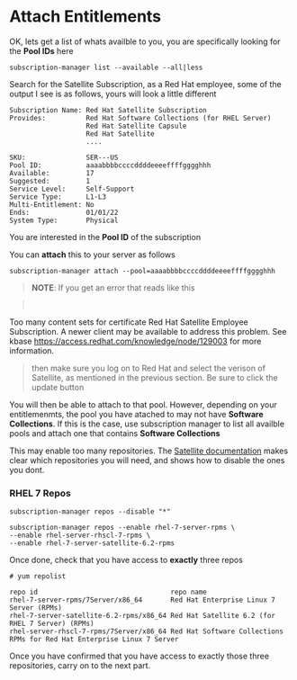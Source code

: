 # Attach Entitlements

OK, lets get a list of whats availble to you, you are specifically looking for the **Pool IDs** here

```
subscription-manager list --available --all|less
```


Search for the Satellite Subscription, as a Red Hat employee, some of the output I see is as follows, yours will look a little different

```
Subscription Name: Red Hat Satellite Subscription
Provides:          Red Hat Software Collections (for RHEL Server)
                   Red Hat Satellite Capsule
                   Red Hat Satellite
                   ....

SKU:               SER---US
Pool ID:           aaaabbbbccccddddeeeeffffgggghhh
Available:         17
Suggested:         1
Service Level:     Self-Support
Service Type:      L1-L3
Multi-Entitlement: No
Ends:              01/01/22
System Type:       Physical
```

You are interested in
the **Pool ID** of the subscription

You can **attach** this to your server as follows

```
subscription-manager attach --pool=aaaabbbbccccddddeeeeffffgggghhh
```

>**NOTE**:
If you get an error that reads like this

><pre>
Too many content sets for certificate Red Hat Satellite Employee Subscription.
A newer client may be available to address this problem.
See kbase https://access.redhat.com/knowledge/node/129003 for more information.
</pre>

>then make sure you log on to Red Hat and select the verison of Satellite, as mentioned in the previous section. Be sure to click the update button


You will then be able to attach to that pool. However, depending on your entitlemenmts, the pool you have atached to may not have **Software Collections**. If this is the case, use subscription manager to list all availble pools and attach one that contains **Software Collections**



This may enable too many repositories. The [Satellite documentation](https://access.redhat.com/documentation/en/red-hat-satellite/6.2/paged/installation-guide/) makes clear which repositories you will need, and shows how to disable the ones you dont.


### RHEL 7 Repos

```
subscription-manager repos --disable "*"

subscription-manager repos --enable rhel-7-server-rpms \
--enable rhel-server-rhscl-7-rpms \
--enable rhel-7-server-satellite-6.2-rpms
```

Once done, check that you have access to **exactly** three repos

```
# yum repolist

repo id                                 repo name
rhel-7-server-rpms/7Server/x86_64       Red Hat Enterprise Linux 7 Server (RPMs)
rhel-7-server-satellite-6.2-rpms/x86_64 Red Hat Satellite 6.2 (for RHEL 7 Server) (RPMs)
rhel-server-rhscl-7-rpms/7Server/x86_64 Red Hat Software Collections RPMs for Red Hat Enterprise Linux 7 Server
```

Once you have confirmed that you have access to exactly those three repositories, carry on to the next part.

